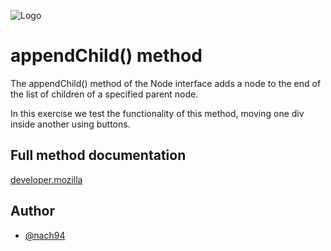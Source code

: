 
![Logo](https://helloeveryone.me/wp-content/uploads/HelloEveryone-Logo-300x79.webp)


# appendChild() method

The appendChild() method of the Node interface adds a node to the end of the list of children of a specified parent node.

In this exercise we test the functionality of this method, moving one div inside another using buttons.
## Full method documentation

[developer.mozilla](https://linktodocumentation)


## Author

- [@nach94](https://github.com/nach94)

